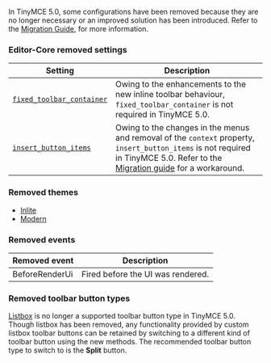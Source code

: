 
In TinyMCE 5.0, some configurations have been removed because they are no longer necessary or an improved solution has been introduced. Refer to the [Migration Guide]({{site.baseurl}}/migrating-from-4x/), for more information.

### Editor-Core removed settings

| **Setting** | **Description** |
| ----------- | --------------- |
| [`fixed_toolbar_container`](https://www.tiny.cloud/docs/configure/editor-appearance/#fixed_toolbar_container) | Owing to the enhancements to the new inline toolbar behaviour, `fixed_toolbar_container` is not required in TinyMCE 5.0. |
| [`insert_button_items`](https://www.tiny.cloud/docs/configure/editor-appearance/#insert_button_items) | Owing to the changes in the menus and removal of the `context` property, `insert_button_items` is not required in TinyMCE 5.0. Refer to the [Migration guide]({{site.baseurl}}/migration-from-4x/#removedsettings) for a workaround. |

### Removed themes

* [Inlite]({{site.baseurl}}/migration-from-4x/#inlite)
* [Modern]({{site.baseurl}}/migration-from-4x/#modern)

### Removed events

| **Removed event** | **Description**|
| ----------------- | -------------- |
| BeforeRenderUi | Fired before the UI was rendered. |

### Removed toolbar button types

[Listbox](https://www.tiny.cloud/docs/demo/custom-toolbar-listbox/) is no longer a supported toolbar button type in TinyMCE 5.0. Though listbox has been removed, any functionality provided by custom listbox toolbar buttons can be retained by switching to a different kind of toolbar button using the new methods. The recommended toolbar button type to switch to is the **Split** button.

### Removed features

The following plugins from TinyMCE 4.x do not require height or width options to be specified in TinyMCE 5.0:

* [Code]({{site.baseurl}}/plugins/code/)
* [Codesample]({{site.baseurl}}plugins/codesample/)
* [Preview]({{site.baseurl}}plugins/preview/)
* [Template]({{site.baseurl}}plugins/template/)

Refer to the [Migration Guide]({{site.baseurl}}/migrating-from-4x/), for more information.

### Other removed component configuration settings

Some UI configurations in TinyMCE 5.0 have changed due to an updated UI engine. Please see this [section]({{site.baseurl}}/migrating-from-4x/#otherremovedcomponentconfigurationsettings) of the Migration Guide for more information.
